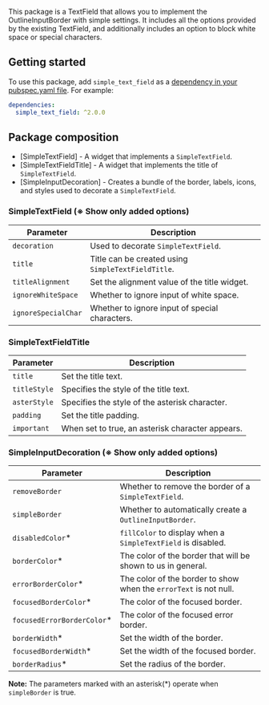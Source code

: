 This package is a TextField that allows you to implement the OutlineInputBorder with simple settings. It includes all the options provided by the existing TextField, and additionally includes an option to block white space or special characters.

## Getting started

To use this package, add `simple_text_field` as a [dependency in your pubspec.yaml file](https://flutter.io/platform-plugins/). For example:

```yaml
dependencies:
  simple_text_field: ^2.0.0
```

## Package composition

* [SimpleTextField] - A widget that implements a `SimpleTextField`.
* [SimpleTextFieldTitle] - A widget that implements the title of `SimpleTextField`.
* [SimpleInputDecoration] - Creates a bundle of the border, labels, icons, and styles used to decorate a `SimpleTextField`.

### SimpleTextField (※ Show only added options)

| Parameter | Description |
|---|---|
| `decoration` | Used to decorate `SimpleTextField`. |
| `title` | Title can be created using `SimpleTextFieldTitle`. |
| `titleAlignment` | Set the alignment value of the title widget. |
| `ignoreWhiteSpace` | Whether to ignore input of white space. |
| `ignoreSpecialChar` | Whether to ignore input of special characters. |

### SimpleTextFieldTitle

| Parameter | Description |
|---|---|
| `title` | Set the title text. |
| `titleStyle` | Specifies the style of the title text. |
| `asterStyle` | Specifies the style of the asterisk character. |
| `padding` | Set the title padding. |
| `important` | When set to true, an asterisk character appears. |

### SimpleInputDecoration (※ Show only added options)

| Parameter | Description |
|---|---|
| `removeBorder` | Whether to remove the border of a `SimpleTextField`. |
| `simpleBorder` | Whether to automatically create a `OutlineInputBorder`. |
| `disabledColor`* | `fillColor` to display when a `SimpleTextField` is disabled. |
| `borderColor`* | The color of the border that will be shown to us in general. |
| `errorBorderColor`* | The color of the border to show when the `errorText` is not null. |
| `focusedBorderColor`* | The color of the focused border. |
| `focusedErrorBorderColor`* | The color of the focused error border. |
| `borderWidth`* | Set the width of the border. |
| `focusedBorderWidth`* | Set the width of the focused border. |
| `borderRadius`* | Set the radius of the border. |

**Note:** The parameters marked with an asterisk(*) operate when `simpleBorder` is true.